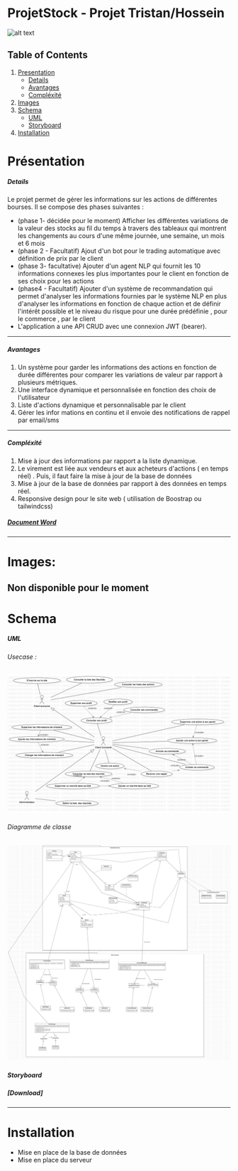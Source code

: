# ProjetStock  - Projet Tristan/Hossein

![alt text](https://comparebrokers.co/img/ai-trader.jpg)
## Table of Contents
1. [Presentation](#Présentation)
    -  [Details](#Details)
    -  [Avantages](#Avantages)
    -  [Compléxité](#Compléxité)
2. [Images](#Images)
3. [Schema](#Schema)
    -  [UML](#Details)
    -  [Storyboard](#Storyboard)
4. [Installation](#Installation )


# Présentation

##### Details
Le projet permet de gérer les informations sur les actions de différentes bourses.
Il se compose des phases suivantes :
- (phase 1- décidée pour le moment)
Afficher les différentes variations de la valeur des stocks au fil du temps à travers des tableaux qui montrent les changements au cours d'une même journée, une semaine, un mois et 6 mois
- (phase 2 - Facultatif) Ajout d'un bot pour le trading automatique avec définition de prix par le client
- (phase 3- facultative) Ajouter d'un agent NLP qui fournit les 10 informations connexes les plus importantes pour le client en fonction de ses choix pour les actions
- (phase4 - Facultatif) Ajouter d'un système de recommandation qui permet d'analyser les informations fournies par le système NLP en plus d'analyser les informations en fonction de chaque action et de définir l'intérêt possible et le niveau du risque pour une durée prédéfinie , pour le commerce , par le client
- L'application a une API CRUD avec une connexion JWT (bearer).


------------


#####  Avantages
1. Un système pour garder les informations des actions en fonction de durée différentes pour comparer les variations de valeur par rapport à plusieurs métriques.
2. Une interface dynamique et personnalisée en fonction des choix de l'utilisateur
3. Liste d'actions dynamique et personnalisable par le client
4. Gérer les infor	mations en continu et il envoie des notifications  de rappel par email/sms

------------


##### Compléxité
1. Mise à jour des informations par rapport a la liste dynamique.
2. Le virement est liée aux vendeurs et aux acheteurs d'actions ( en temps réel) . Puis, il faut faire la mise à jour de la base de données
3. Mise à jour de la base de données par rapport à des données en temps réel.
4. Responsive design pour le site web ( utilisation de Boostrap ou tailwindcss)


##### [Document Word](https://view.officeapps.live.com/op/view.aspx?src=https%3A%2F%2Fraw.githubusercontent.com%2FPOEC-DOTNET-CLERMONT-2022%2FProjetStock%2Fmain%2FDocuments%2Fprojet%2520POEC%2520-%2520logiciel%2520vente%2520ou%2520achat%2520action.odt&wdOrigin=BROWSELINK)
------------

# Images:
Non disponible pour le moment
------------
# Schema

##### UML
###### Usecase :
![alt text](https://raw.githubusercontent.com/POEC-DOTNET-CLERMONT-2022/ProjetStock/main/Documents/UML/Use_Case_Stock_Projet.jpg)

###### Diagramme de classe
![alt text](https://raw.githubusercontent.com/POEC-DOTNET-CLERMONT-2022/ProjetStock/main/Documents/UML/Diagram_Stock_Projet.jpg)
------------
##### Storyboard
##### [Download]
------------
# Installation
 - Mise en place de la base de données
 - Mise en place du serveur 
